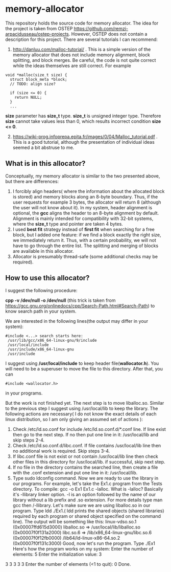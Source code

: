 # memory-allocator
This repository holds the source code for memory allocator. The idea for the project is taken from OSTEP https://github.com/remzi-arpacidusseau/ostep-projects. However, OSTEP does not contain a description for this project. There are several tutorials I can recommend:

1) http://danluu.com/malloc-tutorial/ . This is a simple version of the memory allocator that does not include memory alignment, block splitting, and block merges. Be careful, the code is not quite correct while the ideas themselves are still correct. For example
```
void *malloc(size_t size) {
  struct block_meta *block;
  // TODO: align size?

  if (size <= 0) {
    return NULL;
  }
  ...
```
**size** parameter has **size_t** type. **size_t** is unsigned integer type. Therefore **size** cannot take values less than 0, which results incorrect condition **size <= 0**. 

2) https://wiki-prog.infoprepa.epita.fr/images/0/04/Malloc_tutorial.pdf . This is a good tutorial, although the presentation of individual ideas seemed a bit abstruse to me.
## What is in this allocator?
Conceptually, my memory allocator is similar to the two presented above, but there are differences:
1) I forcibly align headers( where the information about the allocated block is stored) and memory blocks along an 8-byte boundary. Thus, if the user requests for example 3 bytes, the allocator will return 8 (although the user will not know about it). In my system, header alignment is optional, the **gcc** aligns the header to an 8-byte alignment by default. Alignment is mainly intended for compatibility with 32-bit systems, where the **size_t** type and pointer are taken 4 bytes.
2) I used **best fit** strategy instead of **first fit** when searching for a free block, but I added one feature: if we find a block exactly the right size, we immediately return it.  Thus, with a certain probability, we will not have to go through the entire list. The splitting and merging of blocks are available in this allocator.
3) Allocator is presumably thread-safe (some additional checks may be required).
## How to use this allocator?
I suggest the following procedure:

**cpp -v /dev/null -o /dev/null** (this trick is taken from https://gcc.gnu.org/onlinedocs/cpp/Search-Path.html#Search-Path) to know search path in your system.

We are interested in the following lines(the output may differ in your system):
```
#include <...> search starts here:
 /usr/lib/gcc/x86_64-linux-gnu/9/include
 /usr/local/include
 /usr/include/x86_64-linux-gnu
 /usr/include
 ```
I suggest using **/usr/local/include** to keep header file(**wallocator.h**). You will need to be a superuser to move the file to this directory. After that, you can
```
#include <wallocator.h>
```
in your programs.

But the work is not finished yet. The next step is to move liballoc.so. Similar to the previous step I suggest using /usr/local/lib to keep the library.
The following actions are necessary( I do not know the exact details of each linux distribution, so I am only giving an assumed set of actions ):
1) Check /etc/ld.so.conf for include /etc/ld.so.conf.d/*.conf line. If line exist then go to the next step. If no then put one line in it: /usr/local/lib and skip steps 2-4.
2) Check /etc/ld.so.conf.d/libc.conf. If file contains /usr/local/lib line then no additional work is required. Skip steps 3-4.
3) If libc.conf file is not exist or not contain /usr/local/lib line then check other files in this directory for /usr/local/lib. if successful, skip next step.
4) If no file in the directory contains the searched line, then create a file with the .conf extension and put one line in it: /usr/local/lib.
5) Type sudo ldconfig command.
Now we are ready to use the library in our programs. For example, let's take the Ex1.c program from the Tests directory. To compile: gcc -o Ex1 Ex1.c -lalloc.
What is -lalloc? Basically it's -llibrary linker option. -l is an option followed by the name of our library without a lib prefix and .so extension. 
For more details type man gcc then /-llibrary.
Let's make sure we are using liballoc.so in our program. Type ldd ./Ex1.( ldd prints the shared objects (shared libraries) required by each program or shared object specified on the command line).
The output will be something like this:
    linux-vdso.so.1 (0x00007ffd615d3000)
	liballoc.so => /usr/local/lib/liballoc.so (0x00007f0f131a2000)
	libc.so.6 => /lib/x86_64-linux-gnu/libc.so.6 (0x00007f0f12fb0000)
	/lib64/ld-linux-x86-64.so.2 (0x00007f0f131c3000)
Good, now let's run the program. Type ./Ex1
Here's how the program works on my system:
Enter the number of elements: 5
Enter the initialization value: 3

3 3 3 3 3
Enter the number of elements (<1 to quit): 0
Done.
